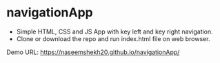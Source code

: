 # navigationApp

- Simple HTML, CSS and JS App with key left and key right navigation.
- Clone or download the repo and run index.html file on web browser.

Demo URL: https://naseemshekh20.github.io/navigationApp/
